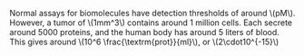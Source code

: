 Normal assays for biomolecules have detection thresholds of around \\(pM\\). However, a tumor of \\(1mm^3\\) contains around 1 million cells. Each secrete around 5000 proteins, and the human body has around 5 liters of blood. This gives around \\(10^6 \frac{\textrm{prot}}{ml}\\), or \\(2\cdot10^{-15}\\)